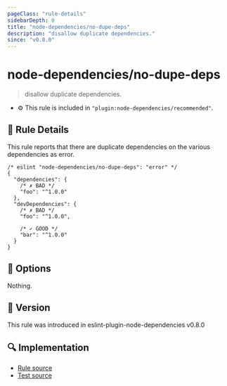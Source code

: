```yaml
---
pageClass: "rule-details"
sidebarDepth: 0
title: "node-dependencies/no-dupe-deps"
description: "disallow duplicate dependencies."
since: "v0.8.0"
---
```


# node-dependencies/no-dupe-deps

> disallow duplicate dependencies.

- :gear: This rule is included in `"plugin:node-dependencies/recommended"`.

## :book: Rule Details

This rule reports that there are duplicate dependencies on the various dependencies as error.

```jsonc
/* eslint "node-dependencies/no-dupe-deps": "error" */
{
  "dependencies": {
    /* ✗ BAD */
    "foo": "^1.0.0"
  },
  "devDependencies": {
    /* ✗ BAD */
    "foo": "^1.0.0",
    
    /* ✓ GOOD */
    "bar": "^1.0.0"
  }
}
```

## :wrench: Options

Nothing.

## :rocket: Version

This rule was introduced in eslint-plugin-node-dependencies v0.8.0

## :mag: Implementation

- [Rule source](https://github.com/ota-meshi/eslint-plugin-node-dependencies/blob/main/lib/rules/no-dupe-deps.ts)
- [Test source](https://github.com/ota-meshi/eslint-plugin-node-dependencies/blob/main/tests/lib/rules/no-dupe-deps.ts)
